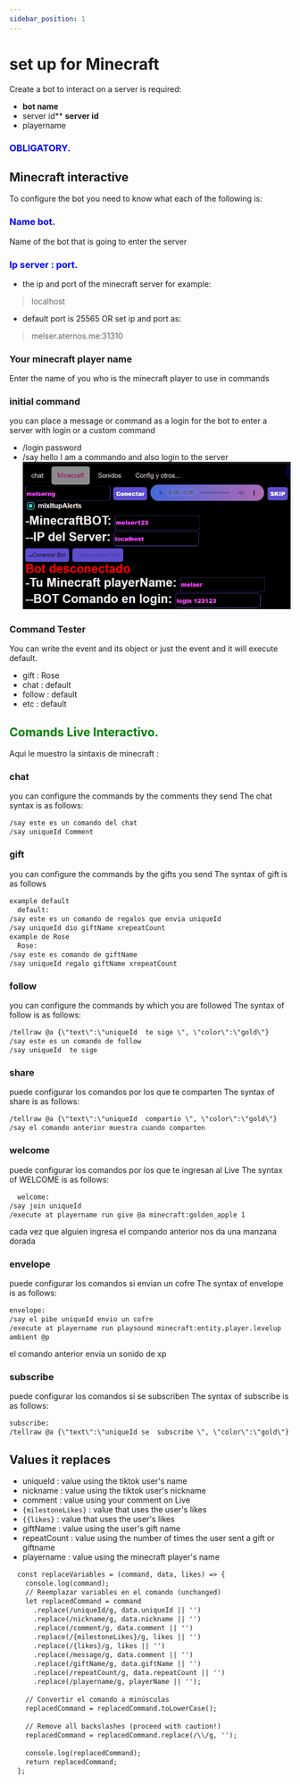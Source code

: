 ```yaml
---
sidebar_position: 1
---
```

# set up for Minecraft
Create a bot to interact on a server
is required:
- **bot name** 
-  server id** **server id**
- playername
### <font color="blue">OBLIGATORY.</font>
## Minecraft interactive
To configure the bot you need to know what each of the following is:
### <font color="blue">Name bot.</font>
Name of the bot that is going to enter the server
### <font color="blue">Ip server : port.</font>
- the ip and port of the minecraft server for example:
> localhost
- default port is 25565 OR set ip and port as: 
> melser.aternos.me:31310
### Your minecraft player name
Enter the name of you who is the minecraft player to use in commands
### initial command
you can place a message or command as a login for the bot to enter a server with login or a custom command 
- /login password
- /say hello I am a commando and also login to the server
![minecraftliveimg](minecraftlive.png)
### Command Tester
You can write the event and its object or just the event and it will execute default.
- gift : Rose
- chat : default
- follow : default
- etc : default
## <font color="Green">Comands Live Interactivo.</font>
Aqui le muestro la sintaxis de minecraft :
### chat 
you can configure the commands by the comments they send
The chat syntax is as follows:
```
/say este es un comando del chat
/say uniqueId Comment
  ```
### gift 
you can configure the commands by the gifts you send
The syntax of gift is as follows
```
example default
  default:
/say este es un comando de regalos que envia uniqueId
/say uniqueId dio giftName xrepeatCount
example de Rose
  Rose:
/say este es comando de giftName
/say uniqueId regalo giftName xrepeatCount
  ```
### follow 
you can configure the commands by which you are followed
The syntax of follow is as follows:
```
/tellraw @a {\"text\":\"uniqueId  te sige \", \"color\":\"gold\"}
/say este es un comando de follow
/say uniqueId  te sige 
  ```
### share
puede configurar los comandos por los que te comparten
The syntax of share is as follows:
```
/tellraw @a {\"text\":\"uniqueId  compartio \", \"color\":\"gold\"}
/say el comando anterior muestra cuando comparten
  ```
### welcome
puede configurar los comandos por los que te ingresan al Live
The syntax of WELCOME is as follows:
```
  welcome:
/say join uniqueId
/execute at playername run give @a minecraft:golden_apple 1
  ```
cada vez que alguien ingresa el compando anterior nos da una manzana dorada
### envelope
puede configurar los comandos si envian un cofre
The syntax of envelope is as follows:
```
envelope:
/say el pibe uniqueId envio un cofre
/execute at playername run playsound minecraft:entity.player.levelup ambient @p
```
el comando anterior envia un sonido de xp
### subscribe
puede configurar los comandos si se subscriben
The syntax of subscribe is as follows:
```
subscribe:
/tellraw @a {\"text\":\"uniqueId se  subscribe \", \"color\":\"gold\"}
  ```
## Values it replaces 
- uniqueId : value using the tiktok user's name
- nickname : value using the tiktok user's nickname
- comment : value using your comment on Live
- ``{milestoneLikes}`` : value that uses the user's likes 
- ``{{likes}`` : value that uses the user's likes
- giftName : value using the user's gift name
- repeatCount : value using the number of times the user sent a gift or giftname
- playername : value using the minecraft player's name

```
  const replaceVariables = (command, data, likes) => {
    console.log(command);
    // Reemplazar variables en el comando (unchanged)
    let replacedCommand = command
      .replace(/uniqueId/g, data.uniqueId || '')
      .replace(/nickname/g, data.nickname || '')
      .replace(/comment/g, data.comment || '')
      .replace(/{milestoneLikes}/g, likes || '')
      .replace(/{likes}/g, likes || '')
      .replace(/message/g, data.comment || '')
      .replace(/giftName/g, data.giftName || '')
      .replace(/repeatCount/g, data.repeatCount || '')
      .replace(/playername/g, playerName || '');
  
    // Convertir el comando a minúsculas
    replacedCommand = replacedCommand.toLowerCase();
  
    // Remove all backslashes (proceed with caution!)
    replacedCommand = replacedCommand.replace(/\\/g, '');
  
    console.log(replacedCommand);
    return replacedCommand;
  };
  
```